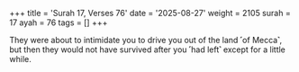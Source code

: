 +++
title = 'Surah 17, Verses 76'
date = '2025-08-27'
weight = 2105
surah = 17
ayah = 76
tags = []
+++

They were about to intimidate you to drive you out of the land ˹of Mecca˺, but then they would not have survived after you ˹had left˺ except for a little while.
